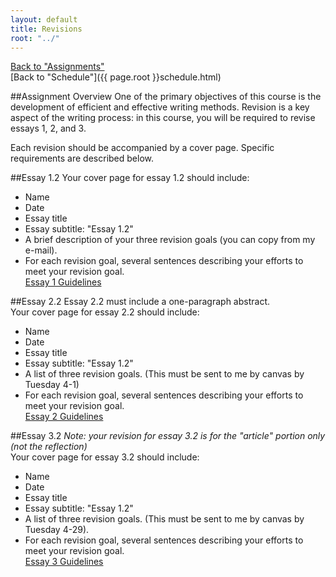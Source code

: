 ```yaml
---
layout: default
title: Revisions
root: "../"
---
```

[Back to "Assignments"](index.html)  
[Back to "Schedule"]({{ page.root }}schedule.html)  

##Assignment Overview
One of the primary objectives of this course is the development of efficient and effective writing methods. Revision is a key aspect of the writing process: in this course, you will be required to revise essays 1, 2, and 3.  

Each revision should be accompanied by a cover page. Specific requirements are described below.

##Essay 1.2
Your cover page for essay 1.2 should include:  
* Name
* Date
* Essay title
* Essay subtitle: "Essay 1.2"
* A brief description of your three revision goals (you can copy from my e-mail).
* For each revision goal, several sentences describing your efforts to meet your revision goal.  
[Essay 1 Guidelines](assignments/essay1.html)

##Essay 2.2
Essay 2.2 must include a one-paragraph abstract.  
Your cover page for essay 2.2 should include:  
* Name
* Date
* Essay title
* Essay subtitle: "Essay 1.2"
* A list of three revision goals. (This must be sent to me by canvas by Tuesday 4-1)
* For each revision goal, several sentences describing your efforts to meet your revision goal.  
[Essay 2 Guidelines](assignments/essay2.html)

##Essay 3.2
*Note: your revision for essay 3.2 is for the "article" portion only (not the reflection)*  
Your cover page for essay 3.2 should include:  
* Name
* Date
* Essay title
* Essay subtitle: "Essay 1.2"
* A list of three revision goals. (This must be sent to me by canvas by Tuesday 4-29).
* For each revision goal, several sentences describing your efforts to meet your revision goal.  
[Essay 3 Guidelines](assignments/essay3.html)